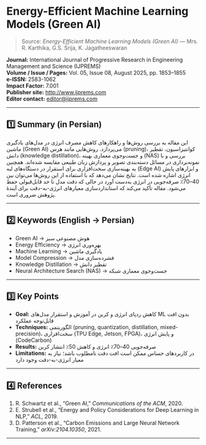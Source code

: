 # Energy-Efficient Machine Learning Models (Green AI)

> Source: *Energy-Efficient Machine Learning Models (Green AI)* — Mrs. R. Karthika, G.S. Srija, K. Jagatheeswaran

**Journal:** International Journal of Progressive Research in Engineering Management and Science (IJPREMS)  
**Volume / Issue / Pages:** Vol. 05, Issue 08, August 2025, pp. 1853–1855  
**e-ISSN:** 2583-1062  
**Impact Factor:** 7.001  
**Publisher site:** http://www.ijprems.com  
**Editor contact:** editor@ijprems.com

---

## 1️⃣ Summary (in Persian)

این مقاله به بررسی روش‌ها و راهکارهای کاهش مصرف انرژی در مدل‌های یادگیری ماشین (Green AI) می‌پردازد. روش‌هایی مانند هرس (pruning)، کوانتیزاسیون، تقطیر دانش (knowledge distillation)، و جست‌وجوی معماری بهینه (NAS) بررسی و با نمونه‌برداری در مسائل دسته‌بندی تصویر و پردازش زبان طبیعی مقایسه شده‌اند. همچنین به بهینه‌سازی سخت‌افزاری برای استقرار در دستگاه‌های لبه (Edge AI) و ابزارهای پایش انرژی اشاره شده است. نتایج نشان می‌دهد که با استفاده از این روش‌ها می‌توان بین 40–70٪ صرفه‌جویی در انرژی به‌دست آورد در حالی که دقت مدل تا حد قابل‌قبولی حفظ می‌شود. مقاله تأکید می‌کند که استانداردسازی معیارهای انرژی-به-دقت برای آیندهٔ پژوهش ضروری است.

---

## 2️⃣ Keywords (English → Persian)

- Green AI → هوش مصنوعی سبز  
- Energy Efficiency → بهره‌وری انرژی  
- Machine Learning → یادگیری ماشین  
- Model Compression → فشرده‌سازی مدل  
- Knowledge Distillation → تقطیر دانش  
- Neural Architecture Search (NAS) → جست‌وجوی معماری شبکه

---

## 3️⃣ Key Points

- **Goal:** کاهش ردپای انرژی و کربن در آموزش و استقرار مدل‌های ML بدون افت قابل‌توجه عملکرد  
- **Techniques:** الگوریتمی (pruning, quantization, distillation, mixed-precision)، سخت‌افزاری (TPU Edge, Jetson, FPGA)، و پایش انرژی (CodeCarbon)  
- **Results:** صرفه‌جویی 40–70٪ انرژی و کاهش 50٪ انتشار کربن  
- **Limitations:** در کاربردهای حساس ممکن است افت دقت نامطلوب باشد؛ نیاز به معیار انرژی-به-دقت وجود دارد  

---

## 4️⃣ References

1. R. Schwartz et al., “Green AI,” *Communications of the ACM*, 2020.  
2. E. Strubell et al., “Energy and Policy Considerations for Deep Learning in NLP,” *ACL*, 2019.  
3. D. Patterson et al., “Carbon Emissions and Large Neural Network Training,” *arXiv:2104.10350*, 2021.  

---

